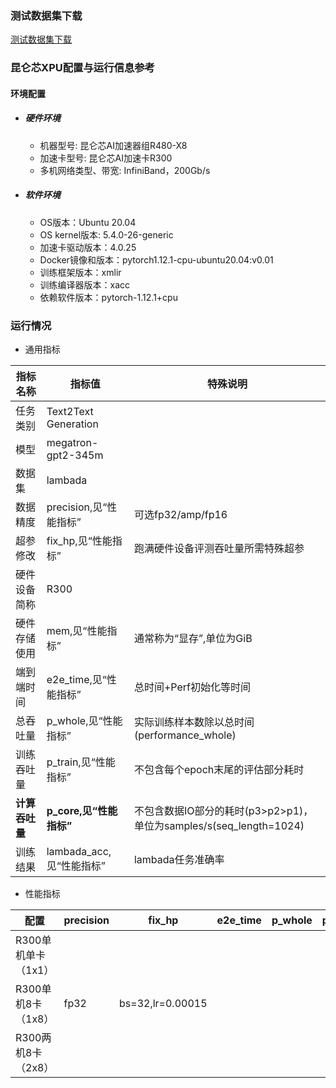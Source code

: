 ### 测试数据集下载
[测试数据集下载](../../benchmarks/gpt2/README.md#测试数据集下载)

### 昆仑芯XPU配置与运行信息参考
#### 环境配置
- ##### 硬件环境
  - 机器型号: 昆仑芯AI加速器组R480-X8
  - 加速卡型号: 昆仑芯AI加速卡R300
  - 多机网络类型、带宽: InfiniBand，200Gb/s

- ##### 软件环境
  - OS版本：Ubuntu 20.04
  - OS kernel版本: 5.4.0-26-generic
  - 加速卡驱动版本：4.0.25
  - Docker镜像和版本：pytorch1.12.1-cpu-ubuntu20.04:v0.01
  - 训练框架版本：xmlir
  - 训练编译器版本：xacc
  - 依赖软件版本：pytorch-1.12.1+cpu

### 运行情况

* 通用指标

| 指标名称       | 指标值                  | 特殊说明                                    |
| -------------- | ----------------------- | ------------------------------------------- |
| 任务类别       | Text2Text Generation            |                                             |
| 模型           | megatron-gpt2-345m      |                                             |
| 数据集         | lambada               |                                             |
| 数据精度       | precision,见“性能指标”  | 可选fp32/amp/fp16                           |
| 超参修改       | fix_hp,见“性能指标”     | 跑满硬件设备评测吞吐量所需特殊超参          |
| 硬件设备简称   | R300             |                                             |
| 硬件存储使用   | mem,见“性能指标”        | 通常称为“显存”,单位为GiB                    |
| 端到端时间     | e2e_time,见“性能指标”   | 总时间+Perf初始化等时间                     |
| 总吞吐量       | p_whole,见“性能指标”    | 实际训练样本数除以总时间(performance_whole) |
| 训练吞吐量     | p_train,见“性能指标”    | 不包含每个epoch末尾的评估部分耗时           |
| **计算吞吐量** | **p_core,见“性能指标”** | 不包含数据IO部分的耗时(p3>p2>p1)，单位为samples/s(seq_length=1024)|
| 训练结果       | lambada_acc,见“性能指标”    | lambada任务准确率                         |                                      |

* 性能指标

| 配置                | precision | fix_hp           | e2e_time | p_whole | p_train | p_core | lambada_acc | mem       |
| ------------------- | --------- | ---------------- | -------- | ------- | ------- | ------ | ------- | --------- |
| R300单机单卡（1x1） |      |    |          |         |         |         |        |         |
| R300单机8卡（1x8）  |  fp32      | bs=32,lr=0.00015 |     |     |     |  |  0.60 | 20.7/32.0 |
| R300两机8卡（2x8）  |       |    |           |         |         |         |       |  |

